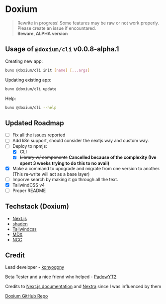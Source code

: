 # Doxium

> Rewrite in progress! Some features may be raw or not work properly. Please create an issue if encountared. \
> **Beware, ALPHA version**

## Usage of `@doxium/cli` v0.0.8-alpha.1

Creating new app:

```sh
bunx @doxium/cli init [name] [...args]
```

Updating existing app:

```sh
bunx @doxium/cli update
```

Help:

```sh
bunx @doxium/cli --help
```

## Updated Roadmap

-   [ ] Fix all the issues reported
-   [ ] Add li8n support, should consider the nextjs way and custom way.
-   [ ] Deploy to npmjs:
    -   [x] CLI
    -   [x] ~~Library w/ components~~ **Cancelled because of the complexity (Ive spent 3 weeks trying to do this to no avail)**
-   [x] Make a command to upograde and migrate from one version to another. (This re-write will act as a base layer)
-   [ ] Imporve search by making it go through all the text.
-   [x] TailwindCSS v4
-   [ ] Proper README

## Techstack (Doxium)

-   [Next.js](https://nextjs.org/)
-   [shadcn](https://ui.shadcn.com/)
-   [Tailwindcss](https://tailwindcss.com/)
-   [MDX](https://mdxjs.com/)
-   [NCC](https://www.npmjs.com/package/@vercel/ncc)

## Credit

Lead developer - [konyogony](https://github.com/konyogony)

Beta Tester and a nice friend who helped - [PadowYT2](https://github.com/padowyt2)

Credits to [Next.js documentation](https://nextjs.org/docs) and [Nextra](https://nextra.site/docs) since I was influenced by them

[Doxium GitHub Repo](https://github.com/konyogony/Doxium)
